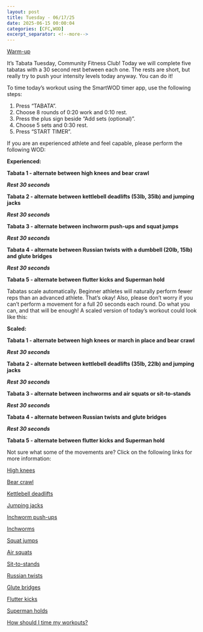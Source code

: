 ```yaml
---
layout: post
title: Tuesday - 06/17/25
date: 2025-06-15 00:00:04
categories: [CFC,WOD]
excerpt_separator: <!--more-->
---
```

[Warm-up](https://communityfitnessclub.wixsite.com/website/post/basic-full-body-warm-up)

It’s Tabata Tuesday, Community Fitness Club! Today we will complete five tabatas with a 30 second rest between each one. The rests are short, but really try to push your intensity levels today anyway. You can do it!

To time today’s workout using the SmartWOD timer app, use the following steps:
1. Press “TABATA”.
2. Choose 8 rounds of 0:20 work and 0:10 rest.
3. Press the plus sign beside “Add sets (optional)”.
4. Choose 5 sets and 0:30 rest.
5. Press “START TIMER”.

If you are an experienced athlete and feel capable, please perform the following WOD:

**Experienced:**

**Tabata 1 - alternate between high knees and bear crawl**

***Rest 30 seconds***

**Tabata 2 - alternate between kettlebell deadlifts (53lb, 35lb) and jumping jacks**

***Rest 30 seconds***

**Tabata 3 - alternate between inchworm push-ups and squat jumps**

***Rest 30 seconds***

**Tabata 4 - alternate between Russian twists with a dumbbell (20lb, 15lb) and glute bridges**

***Rest 30 seconds***

**Tabata 5 - alternate between flutter kicks and Superman hold**
<!--more-->

Tabatas scale automatically. Beginner athletes will naturally perform fewer reps than an advanced athlete. That’s okay! Also, please don’t worry if you can’t perform a movement for a full 20 seconds each round. Do what you can, and that will be enough! A scaled version of today’s workout could look like this:

**Scaled:**

**Tabata 1 - alternate between high knees or march in place and bear crawl**

***Rest 30 seconds***

**Tabata 2 - alternate between kettlebell deadlifts (35lb, 22lb) and jumping jacks**

***Rest 30 seconds***

**Tabata 3 - alternate between inchworms and air squats or sit-to-stands**

***Rest 30 seconds***

**Tabata 4 - alternate between Russian twists and glute bridges**

***Rest 30 seconds***

**Tabata 5 - alternate between flutter kicks and Superman hold**

Not sure what some of the movements are? Click on the following links for more information:

[High knees](https://www.youtube.com/watch?v=DfjpR6dzLVg)

[Bear crawl ](https://www.youtube.com/watch?v=t8XLor7unqU)

[Kettlebell deadlifts](https://communityfitnessclub.wixsite.com/website/post/kettlebell-deadlifts)

[Jumping jacks](https://www.youtube.com/watch?v=iSSAk4XCsRA)

[Inchworm push-ups](https://communityfitnessclub.wixsite.com/website/post/inchworm-push-ups)

[Inchworms](https://communityfitnessclub.wixsite.com/website/post/inchworms)

[Squat jumps](https://www.youtube.com/watch?v=Gw3dJG1tVDo)

[Air squats](https://communityfitnessclub.wixsite.com/website/post/air-squat)

[Sit-to-stands](https://www.youtube.com/watch?v=vNq9vtEXksc)

[Russian twists](https://communityfitnessclub.wixsite.com/website/post/russian-twists)

[Glute bridges](https://www.youtube.com/watch?v=YRqoIM0u0PY)

[Flutter kicks](https://www.youtube.com/watch?v=WZOFuyoMzaE)

[Superman holds](https://communityfitnessclub.wixsite.com/website/post/superman-holds)

[How should I time my workouts?](https://communityfitnessclub.wixsite.com/website/post/how-should-i-time-my-workouts)
